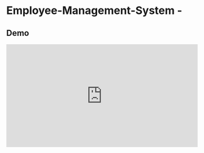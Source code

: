# Employee-Management-System -
## Demo
<div style="padding:53.75% 0 0 0;position:relative;">
  <iframe src="https://player.vimeo.com/video/983580502?badge=0&amp;autopause=0&amp;player_id=0&amp;app_id=58479" 
          frameborder="0" 
          allow="autoplay; fullscreen; picture-in-picture; clipboard-write" 
          style="position:absolute;top:0;left:0;width:100%;height:100%;" 
          title="Employee Management System - Priyadharsini">
  </iframe>
</div>
<script src="https://player.vimeo.com/api/player.js"></script>
